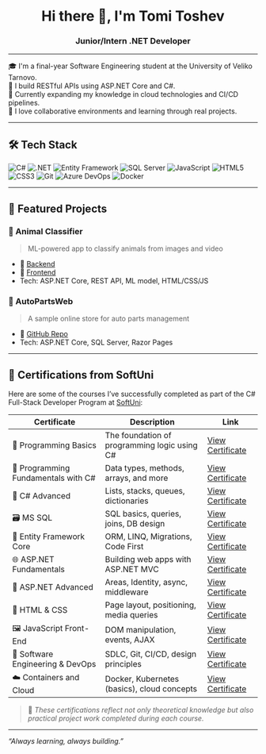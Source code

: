 <h1 align="center">Hi there 👋, I'm Tomi Toshev</h1>
<h3 align="center">Junior/Intern .NET Developer</h3>

---

🎓 I'm a final-year Software Engineering student at the University of Veliko Tarnovo.  
🔧 I build RESTful APIs using ASP.NET Core and C#.  
🌱 Currently expanding my knowledge in cloud technologies and CI/CD pipelines.  
🤝 I love collaborative environments and learning through real projects.

---

## 🛠 Tech Stack

![C#](https://img.shields.io/badge/-C%23-239120?style=flat-square&logo=c-sharp&logoColor=white)
![.NET](https://img.shields.io/badge/-ASP.NET%20Core-5C2D91?style=flat-square&logo=dotnet&logoColor=white)
![Entity Framework](https://img.shields.io/badge/-EF%20Core-512BD4?style=flat-square)
![SQL Server](https://img.shields.io/badge/-SQL%20Server-CC2927?style=flat-square&logo=microsoft-sql-server&logoColor=white)
![JavaScript](https://img.shields.io/badge/-JavaScript-F7DF1E?style=flat-square&logo=javascript&logoColor=black)
![HTML5](https://img.shields.io/badge/-HTML5-E34F26?style=flat-square&logo=html5&logoColor=white)
![CSS3](https://img.shields.io/badge/-CSS3-1572B6?style=flat-square&logo=css3)
![Git](https://img.shields.io/badge/-Git-F05032?style=flat-square&logo=git&logoColor=white)
![Azure DevOps](https://img.shields.io/badge/-Azure%20DevOps-0078D7?style=flat-square&logo=azure-devops&logoColor=white)
![Docker](https://img.shields.io/badge/-Docker-2496ED?style=flat-square&logo=docker&logoColor=white)

---

## 📂 Featured Projects

### 🐾 Animal Classifier
> ML-powered app to classify animals from images and video

- 🔗 [Backend](https://github.com/Tomi1819/AnimalClassifier)
- 🔗 [Frontend](https://github.com/Tomi1819/AnimalClassifier.Frontend)
- Tech: ASP.NET Core, REST API, ML model, HTML/CSS/JS

### 🚗 AutoPartsWeb
> A sample online store for auto parts management

- 🔗 [GitHub Repo](https://github.com/Tomi1819/AutoPartsWeb)
- Tech: ASP.NET Core, SQL Server, Razor Pages

---

## 🏅 Certifications from SoftUni

Here are some of the courses I’ve successfully completed as part of the C# Full-Stack Developer Program at [SoftUni](https://softuni.bg):

| Certificate | Description | Link |
|-------------|-------------|------|
| 🧱 Programming Basics | The foundation of programming logic using C# | [View Certificate](https://softuni.bg/certificates/certificates/converttoimage/134090?code=0753ff5c) |
| 🧮 Programming Fundamentals with C# | Data types, methods, arrays, and more | [View Certificate](https://softuni.bg/certificates/certificates/converttoimage/151756?code=278865ce) |
| 🔁 C# Advanced | Lists, stacks, queues, dictionaries | [View Certificate](https://softuni.bg/certificates/certificates/converttoimage/169471?code=3065026f) |
| 🗃️ MS SQL | SQL basics, queries, joins, DB design | [View Certificate](https://softuni.bg/certificates/certificates/converttoimage/185810?code=de6e2516) |
| 🔗 Entity Framework Core | ORM, LINQ, Migrations, Code First | [View Certificate](https://softuni.bg/certificates/certificates/converttoimage/197367?code=260bed5d) |
| 🌐 ASP.NET Fundamentals | Building web apps with ASP.NET MVC | [View Certificate](https://softuni.bg/certificates/certificates/converttoimage/206849?code=2845d2be) |
| 🚀 ASP.NET Advanced | Areas, Identity, async, middleware | [View Certificate](https://softuni.bg/certificates/certificates/converttoimage/215091?code=848da0f1) |
| 🎨 HTML & CSS | Page layout, positioning, media queries | [View Certificate](https://softuni.bg/certificates/certificates/converttoimage/174861?code=02a3891e) |
| 🖼️ JavaScript Front-End | DOM manipulation, events, AJAX | [View Certificate](https://softuni.bg/certificates/certificates/converttoimage/181340?code=a917561f) |
| 🔧 Software Engineering & DevOps | SDLC, Git, CI/CD, design principles | [View Certificate](https://softuni.bg/certificates/certificates/converttoimage/219714?code=971f9782) |
| ☁️ Containers and Cloud | Docker, Kubernetes (basics), cloud concepts | [View Certificate](https://softuni.bg/certificates/certificates/converttoimage/224743?code=fd7cc35e) |

> 🧠 *These certifications reflect not only theoretical knowledge but also practical project work completed during each course.*

---

*“Always learning, always building.”*
